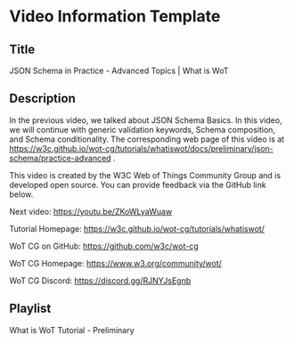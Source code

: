 # Video Information Template

## Title

JSON Schema in Practice - Advanced Topics | What is WoT

## Description

In the previous video, we talked about JSON Schema Basics. In this video, we will continue with generic validation keywords, Schema composition, and Schema conditionality.
The corresponding web page of this video is at https://w3c.github.io/wot-cg/tutorials/whatiswot/docs/preliminary/json-schema/practice-advanced .

This video is created by the W3C Web of Things Community Group and is developed open source. You can provide feedback via the GitHub link below.

Next video: https://youtu.be/ZKoWLyaWuaw

Tutorial Homepage: https://w3c.github.io/wot-cg/tutorials/whatiswot/

WoT CG on GitHub: https://github.com/w3c/wot-cg

WoT CG Homepage: https://www.w3.org/community/wot/

WoT CG Discord: https://discord.gg/RJNYJsEgnb

## Playlist

What is WoT Tutorial - Preliminary
